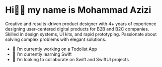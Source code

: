 # Hi👋🏻 my name is Mohammad Azizi
Creative and results-driven product designer with 4+ years of experience designing user-centered digital products for B2B and B2C companies. Skilled in design systems, UI kits, and rapid prototyping. Passionate about solving complex problems with elegant solutions.

- 🔭 I’m currently working on a Todolist App
- 🌱 I’m currently learning Swift
- 👯 I’m looking to collaborate on Swift and SwiftUI projects
